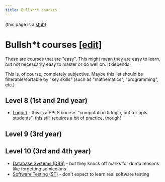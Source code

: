 ```yaml
---
title: Bullsh*t courses
---
```


(this page is a [stub](https://en.wikipedia.org/wiki/Wikipedia:Stub))

# Bullsh*t courses [\[edit\]](https://github.com/compsoc-edinburgh/betterinformatics/blob/master/_pages/bullsh*t.md)

These are courses that are "easy". This might mean they are easy to learn, but not necessarily easy to master or do well on. It depends!

This is, of course, completely subjective.
Maybe this list should be filterable/sortable by "key skills" (such as "mathematics", "programming", etc.)

## Level 8 (1st and 2nd year)

- [Logic 1](http://www.drps.ed.ac.uk/19-20/dpt/cxphil08004.htm) - this is a PPLS course. "computation & logic, but for ppls students". this still requires a bit of practice, though!

## Level 9 (3rd year)

## Level 10 (3rd and 4th year)

- [Database Systems (DBS)](/inf3#dbs) - but they knock off marks for dumb reasons like forgetting semicolons
- [Software Testing (ST)](/inf3#st) - don't expect to learn real software testing
